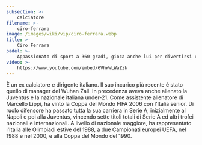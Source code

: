 ```yaml
---
subsection: >-
    calciatore
filename: >-
    ciro-ferrara
image: /images/wiki/vip/ciro-ferrara.webp
title: >-
    Ciro Ferrara
padel: >-
    Appassionato di sport a 360 gradi, gioca anche lui per divertirsi con amici e colleghi del mondo sportivo e giornalistico. Ha partecipato anche ad eventi solidali come il Gilette Padel Vip del 2019 tenutosi a Sabaudia, in coppia con Jimmy Ghione ed insieme a personaggi come Francesco Totti, Bobo Vieri e tanti altri.
video: >-
    https://www.youtube.com/embed/6VhWwLWaZzk
---
```

È un ex calciatore e dirigente italiano. Il suo incarico più recente è stato quello di manager del Wuhan Zall. In precedenza aveva anche allenato la Juventus e la nazionale italiana under-21. Come assistente allenatore di Marcello Lippi, ha vinto la Coppa del Mondo FIFA 2006 con l'Italia senior. Di ruolo difensore ha passato tutta la sua carriera in Serie A, inizialmente al Napoli e poi alla Juventus, vincendo sette titoli totali di Serie A ed altri trofei nazionali e internazionali. A livello di nazionale maggiore, ha rappresentato l'Italia alle Olimpiadi estive del 1988, a due Campionati europei UEFA, nel 1988 e nel 2000, e alla Coppa del Mondo del 1990.